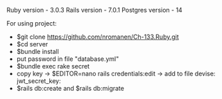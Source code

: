 Ruby version - 3.0.3
Rails version -  7.0.1
Postgres version - 14

For using project:
- $git clone https://github.com/nromanen/Ch-133.Ruby.git
- $cd server
- $bundle install
- put password in file "database.yml"
- $bundle exec rake secret
- copy key -> $EDITOR=nano rails credentials:edit -> add to file
  devise:
  jwt_secret_key: <rake secret key>
- $rails db:create and $rails db:migrate

